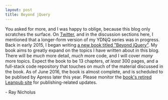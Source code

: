 ```yaml
---
layout: post
title: Beyond jQuery
---
```


You asked for more, and I was happy to oblige, because this blog only scratches the surface. On [Twitter][twitter], and in the discussion sections here, I mentioned that a longer-form version of my YDNjQ series was in progress. Back in early 2015, I began writing [a new book titled "Beyond jQuery"][leanpub]. My book aims to greatly expand on the topics I have written about in this blog. There will be _much_ more detail, _much_ more code, and I will cover _many_ more topics. Expect the book to be 13 chapters, _at least_ 300 pages, and a full-stack code repository that touches on much of the material discussed in the book. As of June 2016, the book is almost complete, and is scheduled to be publised by Apress later this year. Please monitor the [book's retired Leanpub site][leanpub] for publishing-related updates. 


\- Ray Nicholus

[leanpub]: https://leanpub.com/beyondjquery
[twitter]: https://twitter.com/RayNicholus
